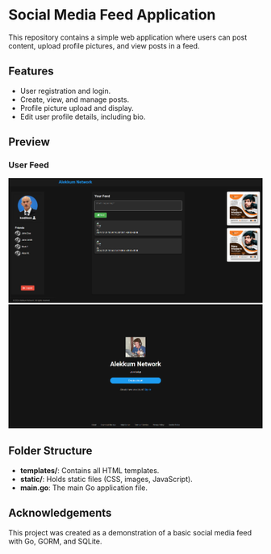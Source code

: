 # Social Media Feed Application

This repository contains a simple web application where users can post content, upload profile pictures, and view posts in a feed.

## Features

- User registration and login.
- Create, view, and manage posts.
- Profile picture upload and display.
- Edit user profile details, including bio.

## Preview

### User Feed

![User Feed Preview](https://raw.githubusercontent.com/Kirbyy1/Social-Media/refs/heads/main/github_images/feed.png)
![User Feed Preview](https://raw.githubusercontent.com/Kirbyy1/Social-Media/refs/heads/main/github_images/landing_page.png)



## Folder Structure

- **templates/**: Contains all HTML templates.
- **static/**: Holds static files (CSS, images, JavaScript).
- **main.go**: The main Go application file.

## Acknowledgements

This project was created as a demonstration of a basic social media feed with Go, GORM, and SQLite.
